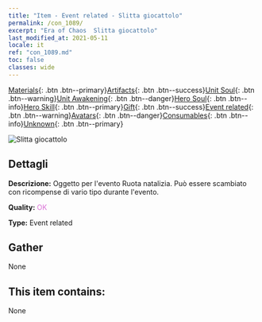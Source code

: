 ```yaml
---
title: "Item - Event related - Slitta giocattolo"
permalink: /con_1089/
excerpt: "Era of Chaos  Slitta giocattolo"
last_modified_at: 2021-05-11
locale: it
ref: "con_1089.md"
toc: false
classes: wide
---
```

 [Materials](/ItemsIT/){: .btn .btn--primary}[Artifacts](/ItemsIT/Artifacts/){: .btn .btn--success}[Unit Soul](/ItemsIT/UnitSoul/){: .btn .btn--warning}[Unit Awakening](/ItemsIT/UnitAwakening/){: .btn .btn--danger}[Hero Soul](/ItemsIT/HeroSoul/){: .btn .btn--info}[Hero Skill](/ItemsIT/HeroSkill/){: .btn .btn--primary}[Gift](/ItemsIT/Gift/){: .btn .btn--success}[Event related](/ItemsIT/Events/){: .btn .btn--warning}[Avatars](/ItemsIT/Avatars/){: .btn .btn--danger}[Consumables](/ItemsIT/Consumables/){: .btn .btn--info}[Unknown](/ItemsIT/Unknown/){: .btn .btn--primary}

 ![Slitta giocattolo](/images/t/i_690015.png)

## Dettagli
 **Descrizione:** Oggetto per l'evento Ruota natalizia. Può essere scambiato con ricompense di vario tipo durante l'evento.

 **Quality:** <span style="color: #DA70D6">OK</span>

 **Type:** Event related

## Gather

  None

## This item contains:

  None


